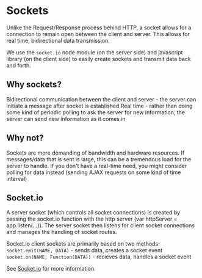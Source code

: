 # Sockets
Unlike the Request/Response process behind HTTP, a socket allows for a connection to remain
open between the client and server.  This allows for real time, bidirectional data transmission.

We use the `socket.io` node module (on the server side) and javascript library (on the client side)
to easily create sockets and transmit data back and forth.

## Why sockets?
Bidirectional communication between the client and server - the server can initiate a message after socket is established
Real time - rather than doing some kind of periodic polling to ask the server for new information, the server can send new information as it comes in

## Why not?
Sockets are more demanding of bandwidth and hardware resources.  If messages/data that is sent is large, this can be a tremendous load for the server to handle.
If you don't have a real-time need, you might consider polling for data instead (sending AJAX requests on some kind of time interval)

## Socket.io
A server socket (which controls all socket connections) is created by passing the
socket.io function with the http server (var httpServer = app.listen(...)).
The server socket then listens for client socket connections and manages the handling of socket routes.


Socket.io client sockets are primarily based on two methods:  
`socket.emit(NAME, DATA)` - sends data, creates a socket event  
`socket.on(NAME, Function(DATA))` - recieves data, handles a socket event  

See [Socket.io](http://socket.io/docs/) for more information.
